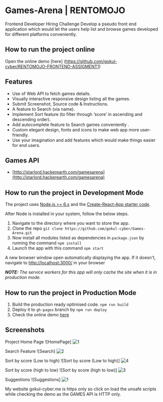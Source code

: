# Games-Arena | RENTOMOJO
Frontend Developer Hiring Challenge
Develop a pseudo front end application which would let the users help list and browse games developed for different platforms conveniently.

## How to run the project online
Open the online demo [here] (https://github.com/gokul-cyber/RENTOMOJO-FRONTEND-ASSIGMENT1)

## Features

- Use of Web API to fetch games details.
- Visually interactive responsive design listing all the games.
- Submit Screenshot, Source code & Instructions.
- A feature to Search (via name).
- Implement Sort feature (to filter through ‘score’ in ascending and descending order).
- Add autocomplete feature to Search games conveniently .
- Custom elegant design, fonts and icons to make web app more user-friendly.
- Use your imagination and add features which would make things easier for end users.

## Games API

- [http://starlord.hackerearth.com/gamesarena](http://starlord.hackerearth.com/gamesarena)

## How to run the project in Development Mode
The project uses [Node.js >= 6.x](https://nodejs.org/en/) and the [Create-React-App starter code](https://github.com/facebookincubator/create-react-app).

After Node is installed in your system, follow the below steps.

1. Navigate to the directory where you want to store the app.
2. Clone the repo `git clone https://github.com/gokul-cyber/Games-Arena.git`
3. Now install all modules listed as dependencies in `package.json` by running the command `npm install`
4. Launch the app with this command `npm start`

A new browser window open automatically displaying the app.  If it doesn't, navigate to [http://localhost:3000/](http://localhost:3000/) in your browser

***NOTE:*** *The service workers for this app will only cache the site when it is in production mode.*

## How to run the project in Production Mode

1. Build the production ready optimised code. `npm run build`
2. Deploy it to `gh-pages` branch by `npm run deploy`
3. Check the online demo [here](https://gokul-cyber.github.io/Games-Arena)

## Screenshots
Project Home Page
![HomePage] ![1](https://user-images.githubusercontent.com/62883769/179364524-ffbce3cc-4d90-4821-b00f-d9a05de911b3.png)


Search Feature
![Search] ![2](https://user-images.githubusercontent.com/62883769/179364543-4345920d-c444-4cf0-abe4-5cdc3ff93f69.png)


Sort by score (Low to high)
![Sort by score (Low to high)] ![4](https://user-images.githubusercontent.com/62883769/179364559-d1d31b18-0537-48f5-b341-4e2d6d907eb3.png)


Sort by score (high to low)
![Sort by score (high to low)] ![3](https://user-images.githubusercontent.com/62883769/179364610-0ff83f6d-f1d4-4967-a91d-00a6c01977ed.png)


Suggestions
![Suggestions] ![1](https://user-images.githubusercontent.com/62883769/179364620-1afe29f0-9991-4c89-a40b-f15f9d25af0d.png)


My website gokul-cyber.me is https only so click on load the unsafe scripts while checking the demo as the GAMES API is HTTP only.


